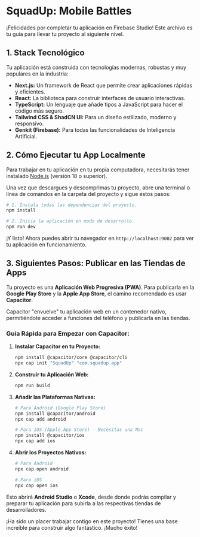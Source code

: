# SquadUp: Mobile Battles

¡Felicidades por completar tu aplicación en Firebase Studio! Este archivo es tu guía para llevar tu proyecto al siguiente nivel.

## 1. Stack Tecnológico

Tu aplicación está construida con tecnologías modernas, robustas y muy populares en la industria:

- **Next.js:** Un framework de React que permite crear aplicaciones rápidas y eficientes.
- **React:** La biblioteca para construir interfaces de usuario interactivas.
- **TypeScript:** Un lenguaje que añade tipos a JavaScript para hacer el código más seguro.
- **Tailwind CSS & ShadCN UI:** Para un diseño estilizado, moderno y responsivo.
- **Genkit (Firebase):** Para todas las funcionalidades de Inteligencia Artificial.

## 2. Cómo Ejecutar tu App Localmente

Para trabajar en tu aplicación en tu propia computadora, necesitarás tener instalado [Node.js](https://nodejs.org/) (versión 18 o superior).

Una vez que descargues y descomprimas tu proyecto, abre una terminal o línea de comandos en la carpeta del proyecto y sigue estos pasos:

```bash
# 1. Instala todas las dependencias del proyecto.
npm install

# 2. Inicia la aplicación en modo de desarrollo.
npm run dev
```

¡Y listo! Ahora puedes abrir tu navegador en `http://localhost:9002` para ver tu aplicación en funcionamiento.

## 3. Siguientes Pasos: Publicar en las Tiendas de Apps

Tu proyecto es una **Aplicación Web Progresiva (PWA)**. Para publicarla en la **Google Play Store** y la **Apple App Store**, el camino recomendado es usar **Capacitor**.

Capacitor "envuelve" tu aplicación web en un contenedor nativo, permitiéndote acceder a funciones del teléfono y publicarla en las tiendas.

### Guía Rápida para Empezar con Capacitor:

1.  **Instalar Capacitor en tu Proyecto:**
    ```bash
    npm install @capacitor/core @capacitor/cli
    npx cap init "SquadUp" "com.squadup.app"
    ```

2.  **Construir tu Aplicación Web:**
    ```bash
    npm run build
    ```

3.  **Añadir las Plataformas Nativas:**
    ```bash
    # Para Android (Google Play Store)
    npm install @capacitor/android
    npx cap add android

    # Para iOS (Apple App Store) - Necesitas una Mac
    npm install @capacitor/ios
    npx cap add ios
    ```

4.  **Abrir los Proyectos Nativos:**
    ```bash
    # Para Android
    npx cap open android

    # Para iOS
    npx cap open ios
    ```

Esto abrirá **Android Studio** o **Xcode**, desde donde podrás compilar y preparar tu aplicación para subirla a las respectivas tiendas de desarrolladores.

¡Ha sido un placer trabajar contigo en este proyecto! Tienes una base increíble para construir algo fantástico. ¡Mucho éxito!
